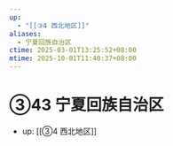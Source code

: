 ```yaml
---
up:
  - "[[③4 西北地区]]"
aliases:
  - 宁夏回族自治区
ctime: 2025-03-01T13:25:52+08:00
mtime: 2025-10-01T11:40:37+08:00
---
```


# ③43 宁夏回族自治区

- up: [[③4 西北地区]]

